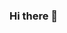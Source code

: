### Hi there 👋

<!--

Boas vindas ao meu perfil 💙💙
Meu nome é Lilyblom

Estou estudando na Alura
Estou me desenvolvendo na linguagem JavaScript
Utilizo esse espaço para minha organização e compartilhamento dos meu projetos desenvolvidos
-->
